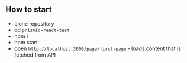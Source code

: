 ## How to start

- clone repository
- cd `prismic-react-test`
- npm i
- npm start
- open `http://localhost:3000/page/first-page` - loads content that is fetched from API
